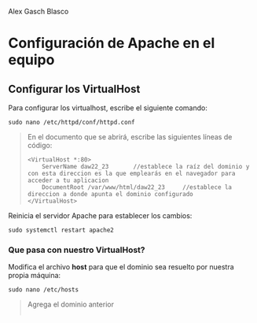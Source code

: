 Alex Gasch Blasco
# Configuración de Apache en el equipo

## Configurar los VirtualHost
Para configurar los virtualhost, escribe el siguiente comando:
```
sudo nano /etc/httpd/conf/httpd.conf
```
>En el documento que se abrirá, escribe las siguientes líneas de código:
>```
><VirtualHost *:80>
>     ServerName daw22_23       //establece la raíz del dominio y con esta direccion es la que emplearás en el navegador para acceder a tu aplicacion
>     DocumentRoot /var/www/html/daw22_23     //establece la direccion a donde apunta el dominio configurado
></VirtualHost>
>```

Reinicia el servidor Apache para establecer los cambios:
```
sudo systemctl restart apache2
```
### Que pasa con nuestro VirtualHost?
Modifica el archivo **host** para que el dominio sea resuelto por nuestra propia máquina:
```
sudo nano /etc/hosts
```
>Agrega el dominio anterior
>```
>
>```
